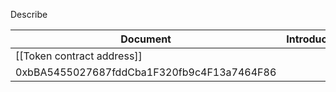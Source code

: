 

Describe 

| Document          | Introduction                                                                      |   
| ---               | ---                                                                               |
| [[Token contract address]]   | 
 0xbBA5455027687fddCba1F320fb9c4F13a7464F86                              |
